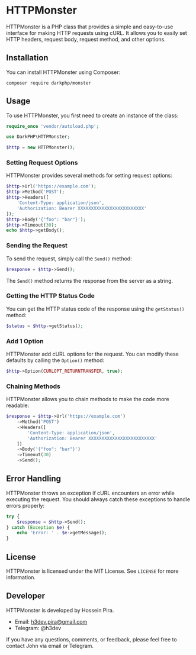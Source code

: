 # HTTPMonster

HTTPMonster is a PHP class that provides a simple and easy-to-use interface for making HTTP requests using cURL. It allows you to easily set HTTP headers, request body, request method, and other options.

## Installation

You can install HTTPMonster using Composer:

```
composer require darkphp/monster
```

## Usage

To use HTTPMonster, you first need to create an instance of the class:

```php
require_once 'vendor/autoload.php';

use DarkPHP\HTTPMonster;

$http = new HTTPMonster();
```

### Setting Request Options

HTTPMonster provides several methods for setting request options:

```php
$http->Url('https://example.com');
$http->Method('POST');
$http->Headers([
    'Content-Type: application/json',
    'Authorization: Bearer XXXXXXXXXXXXXXXXXXXXXXXXX'
]);
$http->Body('{"foo": "bar"}');
$http->Timeout(30);
echo $http->getBody();
```

### Sending the Request

To send the request, simply call the `Send()` method:

```php
$response = $http->Send();
```

The `Send()` method returns the response from the server as a string.

### Getting the HTTP Status Code

You can get the HTTP status code of the response using the `getStatus()` method:

```php
$status = $http->getStatus();
```

### Add 1 Option
HTTPMonster add cURL options for the request. You can modify these defaults by calling the `Option()` method:
```php
$http->Option(CURLOPT_RETURNTRANSFER, true);
```

### Chaining Methods

HTTPMonster allows you to chain methods to make the code more readable:

```php
$response = $http->Url('https://example.com')
    ->Method('POST')
    ->Headers([
        'Content-Type: application/json',
        'Authorization: Bearer XXXXXXXXXXXXXXXXXXXXXXXXX'
    ])
    ->Body('{"foo": "bar"}')
    ->Timeout(30)
    ->Send();
```

## Error Handling

HTTPMonster throws an exception if cURL encounters an error while executing the request. You should always catch these exceptions to handle errors properly:

```php
try {
    $response = $http->Send();
} catch (Exception $e) {
    echo 'Error: ' . $e->getMessage();
}
```

## License

HTTPMonster is licensed under the MIT License. See `LICENSE` for more information.

## Developer

HTTPMonster is developed by Hossein Pira.

- Email: h3dev.pira@gmail.com
- Telegram: @h3dev

If you have any questions, comments, or feedback, please feel free to contact John via email or Telegram.
